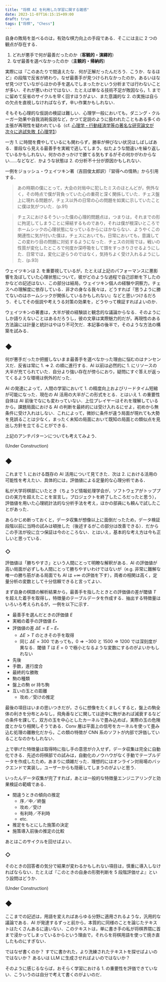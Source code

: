 ```yaml
---
title: "将棋 AI を利用した学習に関する雑感"
date: 2023-11-07T16:15:15+09:00
draft: true
tags: ["将棋", "Chess"]
---
```


自身の敗局を並べるのは，有効な棋力向上の手段である．そこには主に 2 つの観点が存在する．

1. どれが悪手で何が最善だったのか（**客観的・演繹的**）
2. なぜ最善を選べなかったのか（**主観的・帰納的**）

実際には『このあたりで間違えたな．何が正解だったんだろう．こうか．なるほど』の段階で反省が終わり，なぜ最善手が見つけられなかったのか，あるいはなぜ見つけていながらほかの手を選んでしまったかという分析までは行わないことが多い．それが悪いわけではない．たとえば単なる技術不足が敗因なら，1. までに留めて反省のサイクルを早く回すほうがよい．また意識的な 2. の実施は自らの欠点を直視しなければならず，辛い作業かもしれない．

そもそも心理的な仮説の検証は難しい．心理学一般においても，ダニング・クルーガー効果や自我消耗仮説など，かつて定説のように扱われたこともある多くの主張が再現性を疑われている（cf. [心理学・行動経済学等の著名な研究論文が次々に追試失敗【心理学】](https://note.com/s1000s/n/na0dbd2e8632d)）

一方 1. に時間を費やしているにも関わらず，勝率が伸びない状況はしばしばある．普段なら見える最善手を実戦で逃してしまう，似たような間違いを繰り返しているかもしれない，何かのきっかけで勝てる気もするがその何かがわからない……などなど．かような状態は 2. の分析不十分が原因かもしれない．

一例をジョッシュ・ウェイツキン著（吉田俊太郎訳）『習得への情熱』から引用する．

> あの時期の僕にとって，大会の対局中に犯したミスのほとんどが，例外なく，その時点で僕が背負っていた心の重荷と深く関係していた．チェス盤上に現れる問題が，チェス以外の日常の心の問題を如実に示していたことに僕は気がついた．(p.91)

> チェスにおけるそういった僕の心理的問題点は，つまりは，それまでの形に拘泥してしまうことに帰結するものであり，それは僕が根深いところでホームシックの心理状態になっているからにほかならない．ようやくこの関連性に気が付いた僕は，チェスにおいても，日常においても，意識してこの変わり目の問題に対処するようになった．チェスの対局では，戦いの性質が変化したところで何度か深呼吸をして頭をすっきりさせるようにした．日常では，変化に逆らうのではなく，気持ちよく受け入れるようにした．(p.93)

ウェイツキンは 2. を重要視しているが，たとえば上記のパフォーマンスに悪影響を及ぼしていた心理状態について，彼がどのような過程で自己診断を下したのかなどの記述はない．この部分は結局，ウェイツキン個人の経験や洞察力，チェスへの理解度に依存している．非才の身なる我々は，どうすれば『思うように勝てないのはホームシックが関係しているかもしれない』などと思いつけるだろう．そしてその仮説や考えうる対策の効果を，どうやって検証すればよいのか．

ウェイツキンの著書は，大半が彼の経験談と観念的な議論からなる．そのようにしか語りえないことはあるだろうし，彼の文章は実際魅力的だが，再現性のある方法論には計量と統計はやはり不可欠だ．本記事の後半で，そのような方法の構築を試みる．

## ◆
何が悪手だったか把握しないまま最善手を選べなかった理由に悩むのはナンセンスだ．反省は常に 1. ⇒ 2. の順に進行する．AI 以前は必然的に 1. にリソースの大半が充てられていた．自分より強い存在が傍らにおり，疑問にすぐ答えが返ってくるような環境は例外的だった．

AI の発達によって，人間の学習において 1. の精度向上およびリードタイム短縮が可能になった．現在の AI 活用の大半がこの形式をとる．とはいえ 1. の重要性自体は AI 前後でなにも変わっていない．上位プレイヤーはそれを理解しているから，課題局面における AI の判断を最終的には受け入れるにせよ，初めから無条件に受け入れはしない．これによって，微妙に条件が違う局面が現れても大勢を見誤ることは少なく，まったく未知の局面において既知の局面との類似点を見出し方針を立てることができる．

上記のアンチパターンについても考えてみよう．

(Under Construction)

<!-- こうした向きはアマ五段あたりをボリュームゾーンに点在する．

あるいは，ある局面の AI の判断の意図を汲み取ることと，自分が同じ判断を下すことの難度の差を過小評価しているかもしれない（この関係は $\mathrm{P}\neq\mathrm{NP}$ 予想を連想させる）．

自分がいかに多くの間違いを犯しているか直視することに慣れていない． -->

## ◆
これまで 1. における既存の AI 活用について見てきた．次は 2. における活用の可能性を考えたい．具体的には，評価値による定量的な心理分析である．

私が大学将棋部にいたとき（ちょうど情報処理学会が，ソフトウェアがトッププロの実力を超えたことを宣言し，プロジェクトを終了したころだったと思う），評価値を用いた心理統計法的な分析手法を考え，ほかの部員にも頼んで試したことがあった．

あらかじめ断っておくと，データ収集が想像以上に面倒だったため，データ検証段階以前に当時の試みは頓挫した（後述するがこの部分は改善できる）．だからこの手法が役に立つ保証は今のところない．とはいえ，基本的な考え方は今も正しいと思っている．

### ◇
評価値は「勝ちやすさ」という人間にとって明瞭な解釈がある．AI の評価値が高い局面が必ずしも人間にとって勝ちやすいわけではないが（e.g. 非常に難解な唯一の勝ち筋がある局面でも AI は $+\infty$ の評価を下す），両者の相関は高く，定量分析の変数として十分信頼できると言ってよい．

まず自身の棋譜の解析結果から，最善手を指したときとの評価値の差が閾値 $T$ を超えた着手を取得し，特徴量のテーブルデータを作成する．抽出する特徴量はいろいろ考えられるが，一例を以下に示す．

- 最善手を選んだときの評価値 $E$
- 実戦の着手の評価値 $E_*$
- 評価値の差 $\Delta E=E-E_*$
  - $\Delta E>T$ のときその手を取得
  - 同じ $\Delta E=300$ であっても，$0\Rightarrow -300$ と $1500\Rightarrow 1200$ では深刻度が異なる．閾値 $T$ は $E=0$ で極小となるような変数にするのがよいかもしれない
- 先後
- 手数，進行度合
- 最終的な勝敗
- 駒の種類
- 盤上の駒 or 持ち駒
- 互いの玉との距離
  - 攻め／受けの推定

最後の項目はいまの思いつきだが，さらに想像をたくましくすると，盤上の駒全体の利きを分布とみなし，飛角香などに関しては途中に駒があれば減衰するなどの条件を課して，双方の玉を中心としたカーネルで畳み込めば，実際の玉の危険度とかなり相関しそうである．Conv 層は平面上の信号をカーネルを使って畳み込む処理の離散化だから，この類の特徴が CNN 系のソフトが内部で評価していることなのかもしれない．

上で挙げた特徴量は取得時に指し手の意思が介入せず，データ収集は完全に自動化できる．先述の将棋部での試みは，自動化のノウハウがなく手動でテーブルデータを作成したため，あまりに煩雑だった．理想的にはオンライン対局場のバックエンドで実装し，ユーザーからも隠蔽してしまうのがよいと思う．

いったんデータ収集が完了すれば，あとは一般的な特徴量エンジニアリングと効果検証の範疇である．

- 間違うときの傾向の推定
  - 序／中／終盤
  - 攻め／受け
  - 有利時／不利時
  - etc.
- 推定をもとにした施策の決定
- 施策導入前後の推定の比較

あとはこのサイクルを回せばよい．

### ◇
そのときの回答者の気分で結果が変わるかもしれない項目は，慎重に導入しなければならない．たとえば『このときの自身の形勢判断を 5 段階評価せよ』という設問はどうか．

<!-- またバックエンドにも隠蔽できない． -->

(Under Construction)

## ◆
ここまでの記述は，用語を変えればあらゆる分野に適用されるような，汎用的な議論である．AI が発達するずっと前から，本質的に同様のことを論じたテキストはたくさんあるに違いない．このテキストは，単に書き手の私が将棋界隈に首まで浸かってしまっているからという理由で，それらを将棋用語を使って焼き直したものにすぎない．

ではなぜ書くのか？ すでに書かれた，より洗練されたテキストを探せばよいのではないか？ あるいは LLM に生成させればよいのではないか？

そのように感じるならば，おそらく学習における 1. の重要性を評価できていない．こういうのは自分で考えて書くのがよいのだ．

